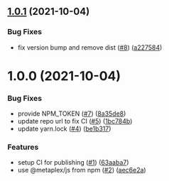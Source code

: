 ## [1.0.1](https://github.com/metaplex/react/compare/v1.0.0...v1.0.1) (2021-10-04)


### Bug Fixes

* fix version bump and remove dist ([#8](https://github.com/metaplex/react/issues/8)) ([a227584](https://github.com/metaplex/react/commit/a227584347cec830e8da2bb1e89a44ef8f459b58))

# 1.0.0 (2021-10-04)


### Bug Fixes

* provide NPM_TOKEN ([#7](https://github.com/metaplex/react/issues/7)) ([8a35de8](https://github.com/metaplex/react/commit/8a35de83933ad620edd507b5971d9b3e55f641af))
* update repo url to fix CI ([#5](https://github.com/metaplex/react/issues/5)) ([1bc784b](https://github.com/metaplex/react/commit/1bc784b689db100b0d0529cafeda78e0e1000aae))
* update yarn.lock ([#4](https://github.com/metaplex/react/issues/4)) ([be1b317](https://github.com/metaplex/react/commit/be1b317c336fa0b2492cdec92c97352cd57d8152))


### Features

* setup CI for publishing ([#1](https://github.com/metaplex/react/issues/1)) ([63aaba7](https://github.com/metaplex/react/commit/63aaba77e7c9b1a0ed136439260e1ca2e9bc544c))
* use @metaplex/js from npm ([#2](https://github.com/metaplex/react/issues/2)) ([aec6e2a](https://github.com/metaplex/react/commit/aec6e2a2a94c440cb90f8bd286cdb7cbdf9a0e07))
